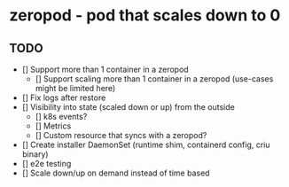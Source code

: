# zeropod - pod that scales down to 0

## TODO

- [] Support more than 1 container in a zeropod
	- [] Support scaling more than 1 container in a zeropod (use-cases might be limited here)
- [] Fix logs after restore
- [] Visibility into state (scaled down or up) from the outside
	- [] k8s events?
	- [] Metrics
	- [] Custom resource that syncs with a zeropod?
- [] Create installer DaemonSet (runtime shim, containerd config, criu binary)
- [] e2e testing
- [] Scale down/up on demand instead of time based
